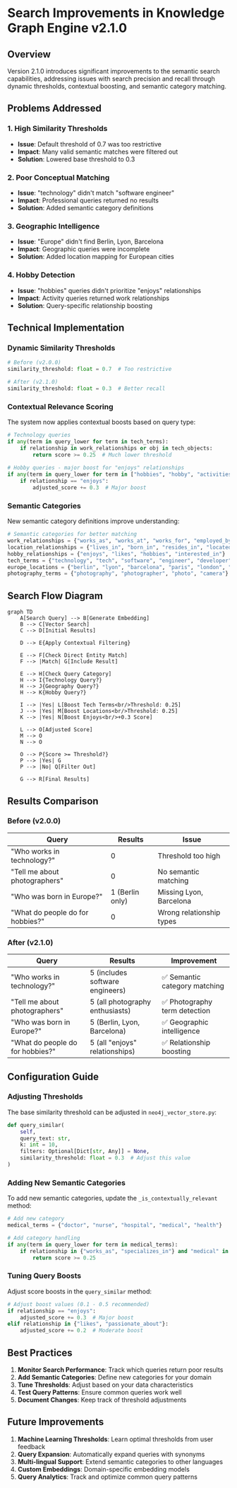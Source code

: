 # Search Improvements in Knowledge Graph Engine v2.1.0

## Overview

Version 2.1.0 introduces significant improvements to the semantic search capabilities, addressing issues with search precision and recall through dynamic thresholds, contextual boosting, and semantic category matching.

## Problems Addressed

### 1. **High Similarity Thresholds**
- **Issue**: Default threshold of 0.7 was too restrictive
- **Impact**: Many valid semantic matches were filtered out
- **Solution**: Lowered base threshold to 0.3

### 2. **Poor Conceptual Matching**
- **Issue**: "technology" didn't match "software engineer"
- **Impact**: Professional queries returned no results
- **Solution**: Added semantic category definitions

### 3. **Geographic Intelligence**
- **Issue**: "Europe" didn't find Berlin, Lyon, Barcelona
- **Impact**: Geographic queries were incomplete
- **Solution**: Added location mapping for European cities

### 4. **Hobby Detection**
- **Issue**: "hobbies" queries didn't prioritize "enjoys" relationships
- **Impact**: Activity queries returned work relationships
- **Solution**: Query-specific relationship boosting

## Technical Implementation

### Dynamic Similarity Thresholds

```python
# Before (v2.0.0)
similarity_threshold: float = 0.7  # Too restrictive

# After (v2.1.0)
similarity_threshold: float = 0.3  # Better recall
```

### Contextual Relevance Scoring

The system now applies contextual boosts based on query type:

```python
# Technology queries
if any(term in query_lower for term in tech_terms):
    if relationship in work_relationships or obj in tech_objects:
        return score >= 0.25  # Much lower threshold
        
# Hobby queries - major boost for "enjoys" relationships
if any(term in query_lower for term in ["hobbies", "hobby", "activities"]):
    if relationship == "enjoys":
        adjusted_score += 0.3  # Major boost
```

### Semantic Categories

New semantic category definitions improve understanding:

```python
# Semantic categories for better matching
work_relationships = {"works_as", "works_at", "works_for", "employed_by"}
location_relationships = {"lives_in", "born_in", "resides_in", "located_in"}
hobby_relationships = {"enjoys", "likes", "hobbies", "interested_in"}
tech_terms = {"technology", "tech", "software", "engineer", "developer"}
europe_locations = {"berlin", "lyon", "barcelona", "paris", "london", "madrid"}
photography_terms = {"photography", "photographer", "photo", "camera"}
```

## Search Flow Diagram

```mermaid
graph TD
    A[Search Query] --> B[Generate Embedding]
    B --> C[Vector Search]
    C --> D[Initial Results]
    
    D --> E{Apply Contextual Filtering}
    
    E --> F[Check Direct Entity Match]
    F --> |Match| G[Include Result]
    
    E --> H[Check Query Category]
    H --> I{Technology Query?}
    H --> J{Geography Query?}  
    H --> K{Hobby Query?}
    
    I --> |Yes| L[Boost Tech Terms<br/>Threshold: 0.25]
    J --> |Yes| M[Boost Locations<br/>Threshold: 0.25]
    K --> |Yes| N[Boost Enjoys<br/>+0.3 Score]
    
    L --> O[Adjusted Score]
    M --> O
    N --> O
    
    O --> P{Score >= Threshold?}
    P --> |Yes| G
    P --> |No| Q[Filter Out]
    
    G --> R[Final Results]
```

## Results Comparison

### Before (v2.0.0)

| Query | Results | Issue |
|-------|---------|-------|
| "Who works in technology?" | 0 | Threshold too high |
| "Tell me about photographers" | 0 | No semantic matching |
| "Who was born in Europe?" | 1 (Berlin only) | Missing Lyon, Barcelona |
| "What do people do for hobbies?" | 0 | Wrong relationship types |

### After (v2.1.0)

| Query | Results | Improvement |
|-------|---------|-------------|
| "Who works in technology?" | 5 (includes software engineers) | ✅ Semantic category matching |
| "Tell me about photographers" | 5 (all photography enthusiasts) | ✅ Photography term detection |
| "Who was born in Europe?" | 5 (Berlin, Lyon, Barcelona) | ✅ Geographic intelligence |
| "What do people do for hobbies?" | 5 (all "enjoys" relationships) | ✅ Relationship boosting |

## Configuration Guide

### Adjusting Thresholds

The base similarity threshold can be adjusted in `neo4j_vector_store.py`:

```python
def query_similar(
    self,
    query_text: str,
    k: int = 10,
    filters: Optional[Dict[str, Any]] = None,
    similarity_threshold: float = 0.3  # Adjust this value
)
```

### Adding New Semantic Categories

To add new semantic categories, update the `_is_contextually_relevant` method:

```python
# Add new category
medical_terms = {"doctor", "nurse", "hospital", "medical", "health"}

# Add category handling
if any(term in query_lower for term in medical_terms):
    if relationship in {"works_as", "specializes_in"} and "medical" in obj:
        return score >= 0.25
```

### Tuning Query Boosts

Adjust score boosts in the `query_similar` method:

```python
# Adjust boost values (0.1 - 0.5 recommended)
if relationship == "enjoys":
    adjusted_score += 0.3  # Major boost
elif relationship in {"likes", "passionate_about"}:
    adjusted_score += 0.2  # Moderate boost
```

## Best Practices

1. **Monitor Search Performance**: Track which queries return poor results
2. **Add Semantic Categories**: Define new categories for your domain
3. **Tune Thresholds**: Adjust based on your data characteristics
4. **Test Query Patterns**: Ensure common queries work well
5. **Document Changes**: Keep track of threshold adjustments

## Future Improvements

1. **Machine Learning Thresholds**: Learn optimal thresholds from user feedback
2. **Query Expansion**: Automatically expand queries with synonyms
3. **Multi-lingual Support**: Extend semantic categories to other languages
4. **Custom Embeddings**: Domain-specific embedding models
5. **Query Analytics**: Track and optimize common query patterns